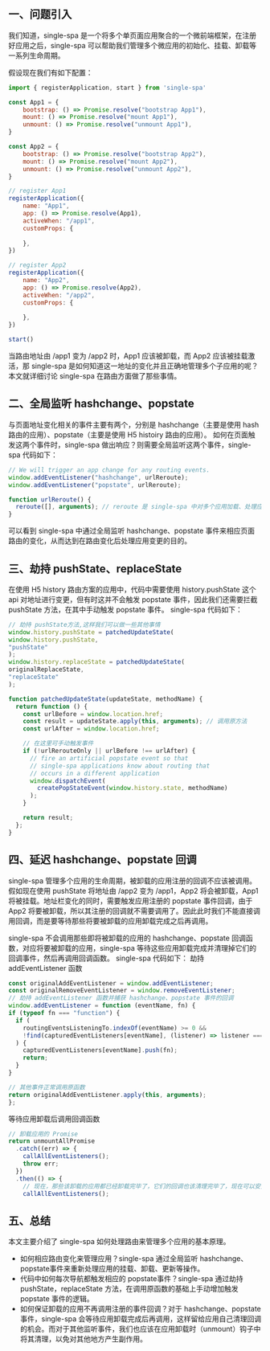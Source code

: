 ## 一、问题引入
我们知道，single-spa 是一个将多个单页面应用聚合的一个微前端框架，在注册好应用之后，single-spa 可以帮助我们管理多个微应用的初始化、挂载、卸载等一系列生命周期。

假设现在我们有如下配置：
```js
import { registerApplication, start } from 'single-spa'

const App1 = {
    bootstrap: () => Promise.resolve("bootstrap App1"),
    mount: () => Promise.resolve("mount App1"),
    unmount: () => Promise.resolve("unmount App1"),
}

const App2 = {
    bootstrap: () => Promise.resolve("bootstrap App2"),
    mount: () => Promise.resolve("mount App2"),
    unmount: () => Promise.resolve("unmount App2"),
}

// register App1
registerApplication({
    name: "App1",
    app: () => Promise.resolve(App1),
    activeWhen: "/app1",
    customProps: {
        
    },
})

// register App2
registerApplication({
    name: "App2",
    app: () => Promise.resolve(App2),
    activeWhen: "/app2",
    customProps: {
        
    },
})

start()
```
当路由地址由 /app1 变为 /app2 时，App1 应该被卸载，而 App2 应该被挂载激活，那 single-spa 是如何知道这一地址的变化并且正确地管理多个子应用的呢？本文就详细讨论 single-spa 在路由方面做了那些事情。

## 二、全局监听 hashchange、popstate
与页面地址变化相关的事件主要有两个，分别是 hashchange（主要是使用 hash 路由的应用）、popstate（主要是使用 H5 histoiry 路由的应用）。
如何在页面触发这两个事件时，single-spa 做出响应？则需要全局监听这两个事件，single-spa 代码如下：
```js
// We will trigger an app change for any routing events.
window.addEventListener("hashchange", urlReroute);
window.addEventListener("popstate", urlReroute);

function urlReroute() {
  reroute([], arguments); // reroute 是 single-spa 中对多个应用加载、处理应用变更的函数
}
```
可以看到 single-spa 中通过全局监听 hashchange、popstate 事件来相应页面路由的变化，从而达到在路由变化后处理应用变更的目的。

## 三、劫持 pushState、replaceState
在使用 H5 history 路由方案的应用中，代码中需要使用 history.pushState 这个 api 对地址进行变更，但有时这并不会触发 popstate 事件，因此我们还需要拦截 pushState 方法，在其中手动触发 popstate 事件。
single-spa 代码如下：
```js
// 劫持 pushState方法,这样我们可以做一些其他事情
window.history.pushState = patchedUpdateState(
window.history.pushState,
"pushState"
);
window.history.replaceState = patchedUpdateState(
originalReplaceState,
"replaceState"
);

function patchedUpdateState(updateState, methodName) {
  return function () {
    const urlBefore = window.location.href;
    const result = updateState.apply(this, arguments); // 调用原方法
    const urlAfter = window.location.href;

    // 在这里可手动触发事件
    if (!urlRerouteOnly || urlBefore !== urlAfter) {
      // fire an artificial popstate event so that
      // single-spa applications know about routing that
      // occurs in a different application
      window.dispatchEvent(
        createPopStateEvent(window.history.state, methodName)
      );
    }

    return result;
  };
}
```
## 四、延迟 hashchange、popstate 回调
single-spa 管理多个应用的生命周期，被卸载的应用注册的回调不应该被调用。
假如现在使用 pushState 将地址由 /app2 变为 /app1，App2 将会被卸载，App1 将被挂载。地址栏变化的同时，需要触发应用注册的 popstate 事件回调，由于 App2 将要被卸载，所以其注册的回调就不需要调用了。因此此时我们不能直接调用回调，而是要等待那些将要被卸载的应用卸载完成之后再调用。

single-spa 不会调用那些即将被卸载的应用的 hashchange、popstate 回调函数，对应将要被卸载的应用，single-spa 等待这些应用卸载完成并清理掉它们的回调事件，然后再调用回调函数。
single-spa 代码如下：
劫持 addEventListener 函数
```js
const originalAddEventListener = window.addEventListener;
const originalRemoveEventListener = window.removeEventListener;
// 劫持 addEventListener 函数并捕获 hashchange、popstate 事件的回调
window.addEventListener = function (eventName, fn) {
if (typeof fn === "function") {
  if (
	routingEventsListeningTo.indexOf(eventName) >= 0 &&
	!find(capturedEventListeners[eventName], (listener) => listener === fn)
  ) {
	capturedEventListeners[eventName].push(fn);
	return;
  }
}

// 其他事件正常调用原函数
return originalAddEventListener.apply(this, arguments);
};
```
等待应用卸载后调用回调函数
```js
// 卸载应用的 Promise
return unmountAllPromise
  .catch((err) => {
	callAllEventListeners();
	throw err;
  })
  .then(() => {
	// 现在，那些该卸载的应用都已经卸载完毕了，它们的回调也该清理完毕了，现在可以安全地调用        // hashchange、popstate 这些事件的回调函数了
	callAllEventListeners();
```

## 五、总结
本文主要介绍了 single-spa 如何处理路由来管理多个应用的基本原理。
- 如何相应路由变化来管理应用？single-spa 通过全局监听 hashchange、popstate事件来重新处理应用的挂载、卸载、更新等操作。
- 代码中如何每次导航都触发相应的 popstate事件？single-spa 通过劫持 pushState，replaceState 方法，在调用原函数的基础上手动增加触发 popstate 事件的逻辑。
- 如何保证卸载的应用不再调用注册的事件回调？对于 hashchange、popstate 事件，single-spa 会等待应用卸载完成后再调用，这样留给应用自己清理回调的机会。而对于其他监听事件，我们也应该在应用卸载时（unmount）钩子中将其清理，以免对其他地方产生副作用。
